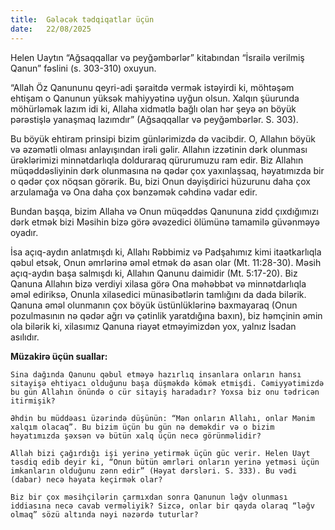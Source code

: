 ```yaml
---
title:  Gələcək tədqiqatlar üçün
date:   22/08/2025
---
```


Helen Uaytın “Ağsaqqallar və peyğəmbərlər” kitabından “İsrailə verilmiş Qanun” fəslini (s. 303-310) oxuyun.

“Allah Öz Qanununu qeyri-adi şəraitdə vermək istəyirdi ki, möhtəşəm ehtişam o Qanunun yüksək mahiyyətinə uyğun olsun. Xalqın şüurunda möhürləmək lazım idi ki, Allaha xidmətlə bağlı olan hər şeyə ən böyük pərəstişlə yanaşmaq lazımdır” (Ağsaqqallar və peyğəmbərlər. S. 303).

Bu böyük ehtiram prinsipi bizim günlərimizdə də vacibdir. O, Allahın böyük və əzəmətli olması anlayışından irəli gəlir. Allahın izzətinin dərk olunması ürəklərimizi minnətdarlıqla dolduraraq qürurumuzu ram edir. Biz Allahın müqəddəsliyinin dərk olunmasına nə qədər çox yaxınlaşsaq, həyatımızda bir o qədər çox nöqsan görərik. Bu, bizi Onun dəyişdirici hüzurunu daha çox arzulamağa və Ona daha çox bənzəmək cəhdinə vadar edir.

Bundan başqa, bizim Allaha və Onun müqəddəs Qanununa zidd çıxdığımızı dərk etmək bizi Məsihin bizə görə əvəzedici ölümünə tamamilə güvənməyə oyadır.

İsa açıq-aydın anlatmışdı ki, Allahı Rəbbimiz və Padşahımız kimi itaətkarlıqla qəbul etsək, Onun əmrlərinə əməl etmək də asan olar (Mt. 11:28-30). Məsih açıq-aydın başa salmışdı ki, Allahın Qanunu daimidir (Mt. 5:17-20). Biz Qanuna Allahın bizə verdiyi xilasa görə Ona məhəbbət və minnətdarlıqla əməl ediriksə, Onunla xilasedici münasibətlərin tamlığını da dada bilərik. Qanuna əməl olunmanın çox böyük üstünlüklərinə baxmayaraq (Onun pozulmasının nə qədər ağrı və çətinlik yaratdığına baxın), biz həmçinin əmin ola bilərik ki, xilasımız Qanuna riayət etməyimizdən yox, yalnız İsadan asılıdır.

**Müzakirə üçün suallar:**

`Sina dağında Qanunu qəbul etməyə hazırlıq insanlara onların hansı sitayişə ehtiyacı olduğunu başa düşməkdə kömək etmişdi. Cəmiyyətimizdə bu gün Allahın önündə o cür sitayiş haradadır? Yoxsa biz onu tədricən itirmişik?`

`Əhdin bu müddəası üzərində düşünün: “Mən onların Allahı, onlar Mənim xalqım olacaq”. Bu bizim üçün bu gün nə deməkdir və o bizim həyatımızda şəxsən və bütün xalq üçün necə görünməlidir?`

`Allah bizi çağırdığı işi yerinə yetirmək üçün güc verir. Helen Uayt təsdiq edib deyir ki, “Onun bütün əmrləri onların yerinə yetməsi üçün imkanların olduğunu zənn edir” (Həyat dərsləri. S. 333). Bu vədi (dabar) necə həyata keçirmək olar?`

`Biz bir çox məsihçilərin çarmıxdan sonra Qanunun ləğv olunması iddiasına necə cavab verməliyik? Sizcə, onlar bir qayda olaraq “ləğv olmaq” sözü altında nəyi nəzərdə tuturlar?`